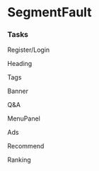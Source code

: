 # SegmentFault

### Tasks

Register/Login

Heading

Tags

Banner

Q&A

MenuPanel

Ads

Recommend

Ranking